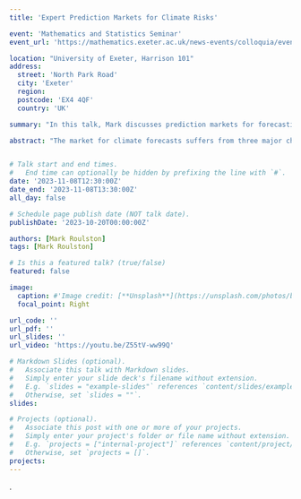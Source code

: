 ```yaml
---
title: 'Expert Prediction Markets for Climate Risks'

event: 'Mathematics and Statistics Seminar'
event_url: 'https://mathematics.exeter.ac.uk/news-events/colloquia/event/?semID=2917&dateID=5918'

location: "University of Exeter, Harrison 101" 
address: 
  street: 'North Park Road'
  city: 'Exeter'
  region: 
  postcode: 'EX4 4QF'
  country: 'UK'

summary: "In this talk, Mark discusses prediction markets for forecasting climate risk, CRUCIAL and its AGORA platform, and the soon-to-open Crucial Atlantic Hurricane Market 2024 (CAHM24)."

abstract: "The market for climate forecasts suffers from three major challenges: the fragmentation of relevant expertise, the information asymmetry inherent in long-range prediction when forecaster track records are not available, and the *circularity* of the interdependence between physical climate predictions and future greenhouse gas concentrations. These three issues can be simultaneously and elegantly addressed using prediction markets. Prediction markets are similar to financial futures markets, or even sports betting, but instead of being to transfer risks, or for entertainment, they are specifically designed to elicit and aggregate disparate information. Prediction markets have been used to predict things such as the outcomes of elections and the reliability of psychological research but attempts to use them for predicting climate have met with mixed results due to the low liquidity typically encountered by markets for specialized topics. The liquidity problem can be tackled using automated market making algorithms and this approach will be illustrated with examples of successful climate-related prediction markets. How such markets can be used for long-range climate prediction, addressing the problem of circularity, will also be explained. An upcoming demonstration market for predicting Atlantic hurricane activity, in which university teams are invited to take part, will be introduced."


# Talk start and end times.
#   End time can optionally be hidden by prefixing the line with `#`.
date: '2023-11-08T12:30:00Z'
date_end: '2023-11-08T13:30:00Z'
all_day: false

# Schedule page publish date (NOT talk date).
publishDate: '2023-10-20T00:00:00Z'

authors: [Mark Roulston]
tags: [Mark Roulston]

# Is this a featured talk? (true/false)
featured: false

image: 
  caption: #'Image credit: [**Unsplash**](https://unsplash.com/photos/bzdhc5b3Bxs)'
  focal_point: Right

url_code: ''
url_pdf: ''
url_slides: ''
url_video: 'https://youtu.be/Z55tV-ww99Q'

# Markdown Slides (optional).
#   Associate this talk with Markdown slides.
#   Simply enter your slide deck's filename without extension.
#   E.g. `slides = "example-slides"` references `content/slides/example-slides.md`.
#   Otherwise, set `slides = ""`.
slides:

# Projects (optional).
#   Associate this post with one or more of your projects.
#   Simply enter your project's folder or file name without extension.
#   E.g. `projects = ["internal-project"]` references `content/project/deep-learning/index.md`.
#   Otherwise, set `projects = []`.
projects:
---
```



. 


